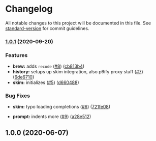 # Changelog

All notable changes to this project will be documented in this file. See [standard-version](https://github.com/conventional-changelog/standard-version) for commit guidelines.

### [1.0.1](https://github.com/p6m7g8/p6df-shell/compare/v1.0.0...v1.0.1) (2020-09-20)


### Features

* **brew:** adds `recode` ([#8](https://github.com/p6m7g8/p6df-shell/issues/8)) ([cb813b4](https://github.com/p6m7g8/p6df-shell/commit/cb813b49f728116003481b703a18a6413841def9))
* **history:** setups up skim integration, also p6ify proxy stuff ([#7](https://github.com/p6m7g8/p6df-shell/issues/7)) ([6de6710](https://github.com/p6m7g8/p6df-shell/commit/6de6710b61c6179f4c3709b002d8432092013fcd))
* **skim:** initializes ([#5](https://github.com/p6m7g8/p6df-shell/issues/5)) ([d660488](https://github.com/p6m7g8/p6df-shell/commit/d660488312c35b290d39057270fbc4f1b5173cb7))


### Bug Fixes

* **skim:** typo loading completions ([#6](https://github.com/p6m7g8/p6df-shell/issues/6)) ([721fe08](https://github.com/p6m7g8/p6df-shell/commit/721fe086d24f93866dc37e59c149f9fe0f348c0e))


* **prompt:** indents more ([#9](https://github.com/p6m7g8/p6df-shell/issues/9)) ([a28e512](https://github.com/p6m7g8/p6df-shell/commit/a28e512ec80cd61277879361de67bfbc19227de6))

## 1.0.0 (2020-06-07)
